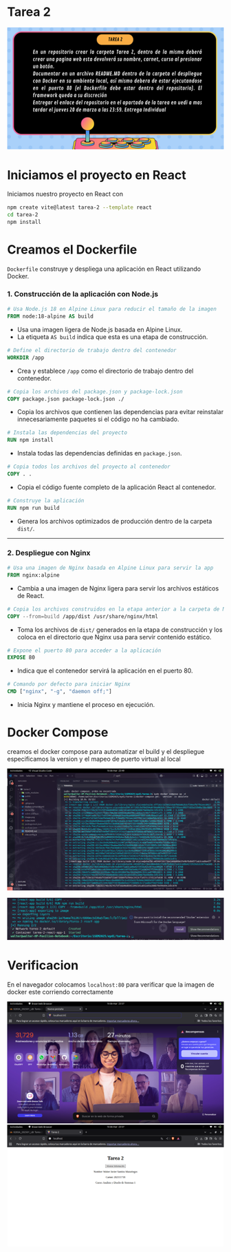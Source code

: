 # Tarea 2

![tareas](image.png)


# Iniciamos el proyecto en React

Iniciamos nuestro proyecto en React con

```bash
npm create vite@latest tarea-2 --template react
cd tarea-2
npm install
```

# Creamos el Dockerfile

`Dockerfile` construye y despliega una aplicación en React utilizando Docker. 


### **1. Construcción de la aplicación con Node.js**

```dockerfile
# Usa Node.js 18 en Alpine Linux para reducir el tamaño de la imagen
FROM node:18-alpine AS build
```
- Usa una imagen ligera de Node.js basada en Alpine Linux.
- La etiqueta `AS build` indica que esta es una etapa de construcción.

```dockerfile
# Define el directorio de trabajo dentro del contenedor
WORKDIR /app
```
- Crea y establece `/app` como el directorio de trabajo dentro del contenedor.

```dockerfile
# Copia los archivos del package.json y package-lock.json
COPY package.json package-lock.json ./
```
- Copia los archivos que contienen las dependencias para evitar reinstalar innecesariamente paquetes si el código no ha cambiado.

```dockerfile
# Instala las dependencias del proyecto
RUN npm install
```
- Instala todas las dependencias definidas en `package.json`.

```dockerfile
# Copia todos los archivos del proyecto al contenedor
COPY . .
```
- Copia el código fuente completo de la aplicación React al contenedor.

```dockerfile
# Construye la aplicación
RUN npm run build
```
- Genera los archivos optimizados de producción dentro de la carpeta `dist/`.

---

### **2. Despliegue con Nginx**

```dockerfile
# Usa una imagen de Nginx basada en Alpine Linux para servir la app
FROM nginx:alpine
```
- Cambia a una imagen de Nginx ligera para servir los archivos estáticos de React.

```dockerfile
# Copia los archivos construidos en la etapa anterior a la carpeta de Nginx
COPY --from=build /app/dist /usr/share/nginx/html
```
- Toma los archivos de `dist/` generados en la etapa de construcción y los coloca en el directorio que Nginx usa para servir contenido estático.

```dockerfile
# Expone el puerto 80 para acceder a la aplicación
EXPOSE 80
```
- Indica que el contenedor servirá la aplicación en el puerto 80.

```dockerfile
# Comando por defecto para iniciar Nginx
CMD ["nginx", "-g", "daemon off;"]
```
- Inicia Nginx y mantiene el proceso en ejecución.

# Docker Compose

creamos el docker compose para automatizar el build y el despliegue especificamos la version y el mapeo de puerto virtual al local


![dckercompose](image-1.png)

![alt text](image-2.png)

# Verificacion 

En el navegador colocamos `localhost:80` para verificar que la imagen de docker este corriendo correctamente

![alt text](image-3.png)
![alt text](image-4.png)